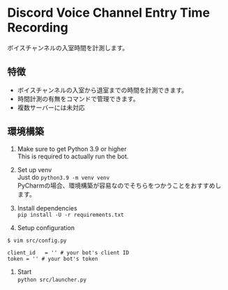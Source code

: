 # Discord Voice Channel Entry Time Recording
ボイスチャンネルの入室時間を計測します。

## 特徴
- ボイスチャンネルの入室から退室までの時間を計測できます。
- 時間計測の有無をコマンドで管理できます。
- 複数サーバーには未対応

## 環境構築
1. Make sure to get Python 3.9 or higher  
This is required to actually run the bot.


1. Set up venv  
   Just do `python3.9 -m venv venv`  
   PyCharmの場合、環境構築が容易なのでそちらをつかうことをおすすめします。   


1. Install dependencies  
`pip install -U -r requirements.txt`
   
1. Setup configuration

`$ vim src/config.py`

```
client_id   = '' # your bot's client ID
token = '' # your bot's token
```


1. Start  
`python src/launcher.py`
